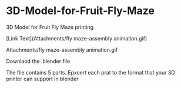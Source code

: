 # 3D-Model-for-Fruit-Fly-Maze
3D Model for Fruit Fly Maze printing
 
[Link Text](Attachments/fly maze-assembly animation.gif)

 Attachments/fly maze-assembly animation.gif


 
Downlaod the .blender file

The file contains 5 parts.
Epxoert each prat to the format that your 3D printer can support in blender
